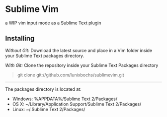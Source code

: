Sublime Vim
===========

a WIP vim input mode as a Sublime Text plugin

Installing
-----

*Without Git:* Download the latest source and place in a Vim folder inside your Sublime Text packages directory.

*With Git:* Clone the repository inside your Sublime Text Packages directory

> git clone git://github.com/lunixbochs/sublimevim.git

----

The packages directory is located at:

* Windows:
    %APPDATA%/Sublime Text 2/Packages/
* OS X:
    ~/Library/Application Support/Sublime Text 2/Packages/
* Linux:
    ~/.Sublime Text 2/Packages/